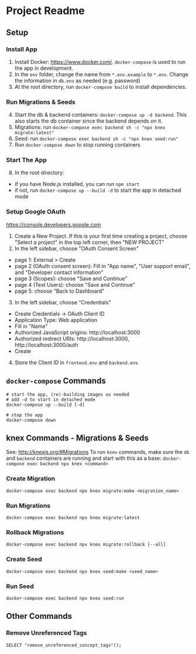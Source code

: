 # Project Readme
## Setup
### Install App
1. Install Docker: https://www.docker.com/. `docker-compose` is used to run the
app in development.
2. In the `env` folder, change the name from `*.env.example` to `*.env`.
Change the information in `db.env` as needed (e.g. password)
3. At the root directory, run `docker-compose build` to install dependencies.

### Run Migrations & Seeds
4. Start the db & backend containers: `docker-compose up -d backend`. This also starts the db container since the backend depends on it.
5. Migrations: run `docker-compose exec backend sh -c "npx knex migrate:latest"`
6. Seed: run `docker-compose exec backend sh -c "npx knex seed:run"`
7. Run `docker-compose down` to stop running containers

### Start The App
8. In the root directory:
  - if you have Node.js installed, you can run `npm start`
  - if not, run `docker-compose up --build -d` to start the app in detached mode

### Setup Google OAuth
https://console.developers.google.com
1. Create a New Project. If this is your first time creating a project, choose "Select a project" in the top left corner, then "NEW PROJECT"
2. In the left sidebar, choose "OAuth Consent Screen"
  - page 1: External > Create
  - page 2 (OAuth consent screen): Fill in "App name", "User support email", and "Developer contact information"
  - page 3 (Scopes): choose "Save and Continue"
  - page 4 (Test Users): choose "Save and Continue"
  - page 5: choose "Back to Dashboard"
3. In the left sidebar, choose "Credentials"
  - Create Credentials -> OAuth Client ID
  - Application Type: Web application
  - Fill in "Name"
  - Authorized JavaScript origins: http://localhost:3000
  - Authorized redirect URIs: http://localhost:3000, http://localhost:3000/auth
  - Create
4. Store the Client ID in `frontend.env` and `backend.env`

## `docker-compose` Commands
``` shell
# start the app, (re)-building images as needed
# add -d to start in detached mode
docker-compose up --build [-d]

# stop the app
docker-compose down
```


## knex Commands - Migrations & Seeds
See: http://knexjs.org/#Migrations
To run `knex` commands, make sure the `db` and `backend` containers are running
and start with this as a base: 
`docker-compose exec backend npx knex <command>`

### Create Migration
`docker-compose exec backend npx knex migrate:make <migration_name>`

### Run Migrations
`docker-compose exec backend npx knex migrate:latest`

### Rollback Migrations
`docker-compose exec backend npx knex migrate:rollback [--all]`

### Create Seed
`docker-compose exec backend npx knex seed:make <seed_name>`

### Run Seed
`docker-compose exec backend npx knex seed:run`

## Other Commands
### Remove Unreferenced Tags
`SELECT "remove_unreferenced_concept_tags"();`